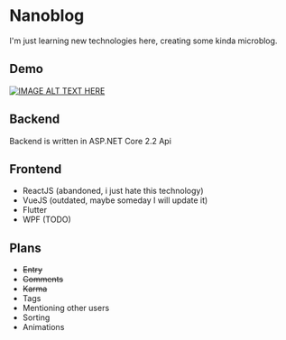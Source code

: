 # Nanoblog

I'm just learning new technologies here, creating some kinda microblog.

## Demo

[![IMAGE ALT TEXT HERE](https://img.youtube.com/vi/GnxSof7RKKY/0.jpg)](https://www.youtube.com/watch?v=GnxSof7RKKY)

## Backend

Backend is written in ASP.NET Core 2.2 Api

## Frontend

- ReactJS (abandoned, i just hate this technology)
- VueJS (outdated, maybe someday I will update it)
- Flutter
- WPF (TODO)

## Plans

- ~~Entry~~
- ~~Comments~~
- ~~Karma~~
- Tags
- Mentioning other users
- Sorting
- Animations

